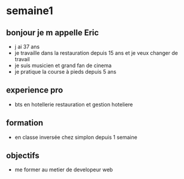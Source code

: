 # semaine1
## bonjour je m appelle **Eric**

* j ai 37 ans
* je travaille dans la restauration depuis 15 ans et je veux changer de travail
* je suis musicien et grand fan de cinema
* je pratique la course à pieds depuis 5 ans

## experience pro

* bts en hotellerie restauration et gestion hoteliere

## formation

* en classe inversée chez simplon depuis 1 semaine

## objectifs

* me former au metier de developeur web
